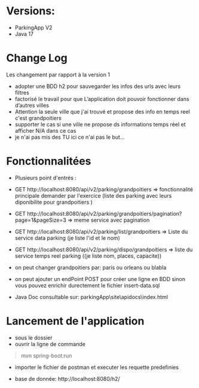# Versions:
- ParkingApp V2
- Java 17

# Change Log

Les changement par rapport à la version 1
- adopter une BDD h2 pour sauvegarder les infos des urls avec leurs filtres
- factorisé le travail pour que L’application doit pouvoir fonctionner dans d’autres villes
- Attention la seule ville que j'ai trouvé et propose des info en temps reel c'est grandpoitiers
- supporter le cas si une ville ne propose ds informations temps réel et afficher N/A dans ce cas
- je n'ai pas mis des TU ici ce n'ai pas le but...

# Fonctionnalitées

- Plusieurs point d'entrés :
- GET http://localhost:8080/api/v2/parking/grandpoitiers => fonctionnalité principale demander par l'exercice (liste des parking avec leurs diponibilite pour grandpoitiers ) 
- GET http://localhost:8080/api/v2/parking/grandpoitiers/pagination?page=1&pageSize=3 => meme service avec pagination
- GET http://localhost:8080/api/v2/parking/list/grandpoitiers => Liste  du service data parking (je liste l'id et le nom)
- GET http://localhost:8080/api/v2/parking/dispo/grandpoitiers => liste du service temps reel parking ((je liste nom, places, capacite))

- on peut changer grandpoitiers par: paris ou orleans ou blabla
- on peut ajouter un endPoint POST pour créer une ligne en BDD sinon vous pouvez enrichir durectement le fichier insert-data.sql
- Java Doc consultable sur: parkingApp\site\apidocs\index.html

# Lancement de l'application
- sous le dossier
- ouvrir la ligne de commande
>mvn spring-boot:run

- importer le fichier de postman et executer les requette predefinies

- base de donnée: http://localhost:8080/h2/